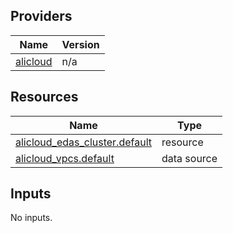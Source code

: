 <!-- BEGIN_TF_DOCS -->
## Providers

| Name | Version |
|------|---------|
| <a name="provider_alicloud"></a> [alicloud](#provider\_alicloud) | n/a |

## Resources

| Name | Type |
|------|------|
| [alicloud_edas_cluster.default](https://registry.terraform.io/providers/hashicorp/alicloud/latest/docs/resources/edas_cluster) | resource |
| [alicloud_vpcs.default](https://registry.terraform.io/providers/hashicorp/alicloud/latest/docs/data-sources/vpcs) | data source |

## Inputs

No inputs.
<!-- END_TF_DOCS -->    
